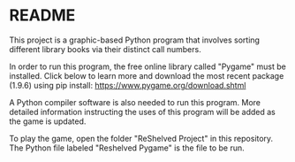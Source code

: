 # README

This project is a graphic-based Python program that involves sorting different library books via their distinct call numbers.

In order to run this program, the free online library called "Pygame" must be installed. Click below to learn more and download the most recent package (1.9.6) using pip install:
https://www.pygame.org/download.shtml

A Python compiler software is also needed to run this program. More detailed information instructing the uses of this program will be added as the game is updated.

To play the game, open the folder "ReShelved Project" in this repository. The Python file labeled "Reshelved Pygame" is the file to be run.
